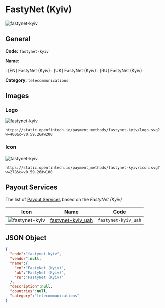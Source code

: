
# FastyNet (Kyiv) 
![fastynet-kyiv](https://static.openfintech.io/payment_methods/fastynet-kyiv/logo.svg?w=400&c=v0.59.26#w200)  

## General 
**Code:** `fastynet-kyiv` 
 
**Name:** 
 
:	[EN] FastyNet (Kyiv) 
:	[UK] FastyNet (Kyiv) 
:	[RU] FastyNet (Kyiv) 
 
**Category:** `telecommunications` 
 

## Images 

### Logo 
![fastynet-kyiv](https://static.openfintech.io/payment_methods/fastynet-kyiv/logo.svg?w=400&c=v0.59.26#w200)  

```
https://static.openfintech.io/payment_methods/fastynet-kyiv/logo.svg?w=400&c=v0.59.26#w200
```  

### Icon 
![fastynet-kyiv](https://static.openfintech.io/payment_methods/fastynet-kyiv/icon.svg?w=278&c=v0.59.26#w100)  

```
https://static.openfintech.io/payment_methods/fastynet-kyiv/icon.svg?w=278&c=v0.59.26#w100
```  

## Payout Services 
 
The list of [Payout Services](/payout-services/) based on the _FastyNet (Kyiv)_ 

|Icon|Name|Code| 
|:---:|:---:|:---:| 
|![fastynet-kyiv](https://static.openfintech.io/payout_methods/fastynet-kyiv/icon.png?w=278&c=v0.59.26#w40) |[fastynet-kyiv_uah](/payout-services/fastynet-kyiv_uah/)|`fastynet-kyiv_uah`| 
 

## JSON Object 

```json
{
  "code":"fastynet-kyiv",
  "vendor":null,
  "name":{
    "en":"FastyNet (Kyiv)",
    "uk":"FastyNet (Kyiv)",
    "ru":"FastyNet (Kyiv)"
  },
  "description":null,
  "countries":null,
  "category":"telecommunications"
}
```  
